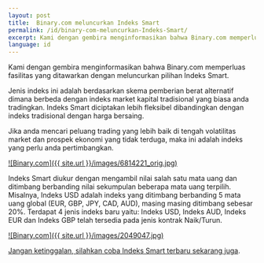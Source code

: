```yaml
---
layout: post
title:  Binary.com meluncurkan Indeks Smart
permalink: /id/binary-com-meluncurkan-Indeks-Smart/
excerpt: Kami dengan gembira menginformasikan bahwa Binary.com memperluas fasilitas yang ditawarkan dengan meluncurkan pilihan Indeks Smart.
language: id
---
```


Kami dengan gembira menginformasikan bahwa Binary.com memperluas fasilitas yang ditawarkan dengan meluncurkan pilihan Indeks Smart.

Jenis indeks ini adalah berdasarkan skema pemberian berat alternatif dimana berbeda dengan indeks market kapital tradisional yang biasa anda tradingkan. Indeks Smart diciptakan lebih fleksibel dibandingkan dengan indeks tradisional dengan harga bersaing.

Jika anda mencari peluang trading yang lebih baik di tengah volatilitas market dan prospek ekonomi yang tidak terduga, maka ini adalah indeks yang perlu anda pertimbangkan.

[![Binary.com]({{ site.url }}/images/6814221_orig.jpg)](https://www.binary.com/)

Indeks Smart diukur dengan mengambil nilai salah satu mata uang dan ditimbang berbanding nilai sekumpulan beberapa mata uang terpilih. Misalnya, Indeks USD adalah indeks yang ditimbang berbanding 5 mata uang global (EUR, GBP, JPY, CAD, AUD), masing masing ditimbang sebesar 20%. Terdapat 4 jenis indeks baru yaitu: Indeks USD, Indeks AUD, Indeks EUR dan Indeks GBP telah tersedia pada jenis kontrak Naik/Turun.

[![Binary.com]({{ site.url }}/images/2049047.jpg)](https://www.binary.com/)

[Jangan ketinggalan, silahkan coba Indeks Smart terbaru sekarang juga](https://www.binary.com).
